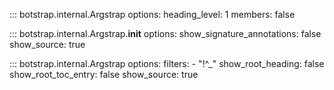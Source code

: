 ::: botstrap.internal.Argstrap
    options:
      heading_level: 1
      members: false

::: botstrap.internal.Argstrap.__init__
    options:
      show_signature_annotations: false
      show_source: true

::: botstrap.internal.Argstrap
    options:
      filters:
        - "!^_"
      show_root_heading: false
      show_root_toc_entry: false
      show_source: true

<link rel="stylesheet" href="../../stylesheets/argstrap.css" />
